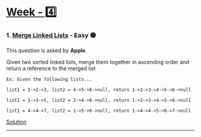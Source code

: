 # [Week - 4️⃣]()

### 1. [Merge Linked Lists](https://leetcode.com/problems/merge-two-sorted-lists/) - Easy 🟢

This question is asked by **Apple**.

Given two sorted linked lists, merge them together in ascending order and return a reference to the merged list 

    Ex: Given the following lists...
    
    list1 = 1->2->3, list2 = 4->5->6->null, return 1->2->3->4->5->6->null
    
    list1 = 1->3->5, list2 = 2->4->6->null, return 1->2->3->4->5->6->null
    
    list1 = 4->4->7, list2 = 1->5->6->null, return 1->4->4->5->6->7->null

[Solution](https://github.com/AlbusDracoSam/DailyByte/blob/main/Week%20-%203%20Linked%20Lists/1.%20Merge%20Linked%20Lists.java)

***
